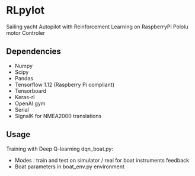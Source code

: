 # RLpylot
Sailing yacht Autopilot with Reinforcement Learning on RaspberryPi
Pololu motor Controler

## Dependencies
- Numpy
- Scipy
- Pandas
- Tensorflow 1.12 (Raspberry Pi compliant)
- Tensorboard
- Keras-rl
- OpenAI gym 
- Serial
- SignalK for NMEA2000 translations

## Usage

Training with Deep Q-learning dqn_boat.py:
- Modes : train and test on simulator / real for boat instruments feedback
- Boat parameters in boat_env.py environment

